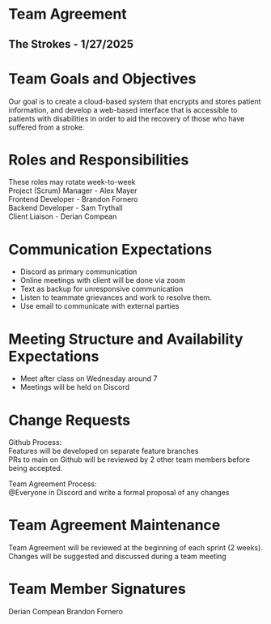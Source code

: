 # Team Agreement

## The Strokes \- 1/27/2025

# Team Goals and Objectives

Our goal is to create a cloud-based system that encrypts and stores patient information, and develop a web-based interface that is accessible to patients with disabilities in order to aid the recovery of those who have suffered from a stroke. 

# Roles and Responsibilities

These roles may rotate week-to-week  
Project (Scrum) Manager \- Alex Mayer  
Frontend Developer \- Brandon Fornero  
Backend Developer \- Sam Trythall  
Client Liaison \- Derian Compean

# Communication Expectations

* Discord as primary communication  
* Online meetings with client will be done via zoom  
* Text as backup for unresponsive communication  
* Listen to teammate grievances and work to resolve them.  
* Use email to communicate with external parties

# Meeting Structure and Availability Expectations

* Meet after class on Wednesday around 7  
* Meetings will be held on Discord

# 

# Change Requests

Github Process:  
Features will be developed on separate feature branches  
PRs to main on Github will be reviewed by 2 other team members before being accepted.

Team Agreement Process:   
@Everyone in Discord and write a formal proposal of any changes

# Team Agreement Maintenance

Team Agreement will be reviewed at the beginning of each sprint (2 weeks).  
Changes will be suggested and discussed during a team meeting

# Team Member Signatures
Derian Compean
Brandon Fornero
